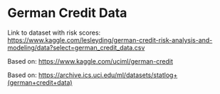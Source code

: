 # German Credit Data

Link to dataset with risk scores:
https://www.kaggle.com/lesleyding/german-credit-risk-analysis-and-modeling/data?select=german_credit_data.csv

Based on:
https://www.kaggle.com/uciml/german-credit

Based on:
https://archive.ics.uci.edu/ml/datasets/statlog+(german+credit+data)

